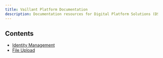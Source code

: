 ```yaml
---
title: Vaillant Platform Documentation
description: Documentation resources for Digital Platform Solutions (DSP) of the Vaillant Group
---
```


## Contents

* [Identity Management](idm/index-idm.html)
* [File Upload](fileupload/fileupload-api.html)
